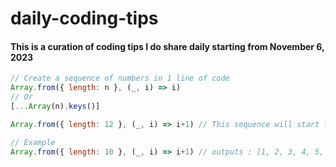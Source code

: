 # daily-coding-tips
#### This is a curation of coding tips I do share daily starting from November 6, 2023

```javascript
// Create a sequence of numbers in 1 line of code
Array.from({ length: n }, (_, i) => i)
// Or
[...Array(n).keys()]

Array.from({ length: 12 }, (_, i) => i+1) // This sequence will start from 1

// Example
Array.from({ length: 10 }, (_, i) => i+1) // outputs : [1, 2, 3, 4, 5, 6, 7, 8, 9, 10]
```